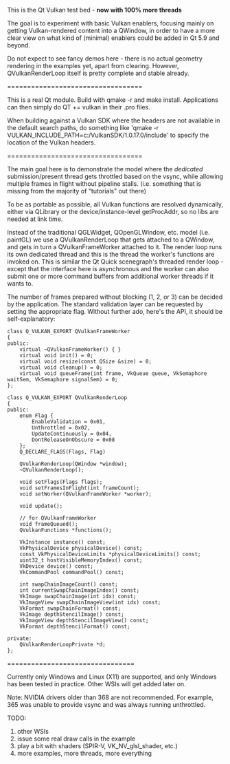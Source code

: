 This is the Qt Vulkan test bed - **now with 100% more threads**

The goal is to experiment with basic Vulkan enablers, focusing mainly on
getting Vulkan-rendered content into a QWindow, in order to have a more clear
view on what kind of (minimal) enablers could be added in Qt 5.9 and beyond.

Do not expect to see fancy demos here - there is no actual geometry rendering
in the examples yet, apart from clearing. However, QVulkanRenderLoop itself is
pretty complete and stable already.

==================================

This is a real Qt module. Build with qmake -r and make install. Applications
can then simply do QT += vulkan in their .pro files.

When building against a Vulkan SDK where the headers are not available in the
default search paths, do something like 'qmake -r VULKAN_INCLUDE_PATH=c:/VulkanSDK/1.0.17.0/include'
to specify the location of the Vulkan headers.

==================================

The main goal here is to demonstrate the model where the *dedicated*
submission/present thread gets throttled based on the vsync, while allowing
multiple frames in flight without pipeline stalls. (i.e. something that is
missing from the majority of "tutorials" out there)

To be as portable as possible, all Vulkan functions are resolved dynamically,
either via QLibrary or the device/instance-level getProcAddr, so no libs are
needed at link time.

Instead of the traditional QGLWidget, QOpenGLWindow, etc. model (i.e. paintGL)
we use a QVulkanRenderLoop that gets attached to a QWindow, and gets in turn a
QVulkanFrameWorker attached to it. The render loop runs its own dedicated thread
and this is the thread the worker's functions are invoked on. This is similar
the Qt Quick scenegraph's threaded render loop - except that the interface here
is asynchronous and the worker can also submit one or more command buffers from
additional worker threads if it wants to.

The number of frames prepared without blocking (1, 2, or 3) can be decided by
the application. The standard validation layer can be requested by setting the
appropriate flag. Without further ado, here's the API, it should be
self-explanatory:

```
class Q_VULKAN_EXPORT QVulkanFrameWorker
{
public:
    virtual ~QVulkanFrameWorker() { }
    virtual void init() = 0;
    virtual void resize(const QSize &size) = 0;
    virtual void cleanup() = 0;
    virtual void queueFrame(int frame, VkQueue queue, VkSemaphore waitSem, VkSemaphore signalSem) = 0;
};

class Q_VULKAN_EXPORT QVulkanRenderLoop
{
public:
    enum Flag {
        EnableValidation = 0x01,
        Unthrottled = 0x02,
        UpdateContinuously = 0x04,
        DontReleaseOnObscure = 0x08
    };
    Q_DECLARE_FLAGS(Flags, Flag)

    QVulkanRenderLoop(QWindow *window);
    ~QVulkanRenderLoop();

    void setFlags(Flags flags);
    void setFramesInFlight(int frameCount);
    void setWorker(QVulkanFrameWorker *worker);

    void update();

    // for QVulkanFrameWorker
    void frameQueued();
    QVulkanFunctions *functions();

    VkInstance instance() const;
    VkPhysicalDevice physicalDevice() const;
    const VkPhysicalDeviceLimits *physicalDeviceLimits() const;
    uint32_t hostVisibleMemoryIndex() const;
    VkDevice device() const;
    VkCommandPool commandPool() const;

    int swapChainImageCount() const;
    int currentSwapChainImageIndex() const;
    VkImage swapChainImage(int idx) const;
    VkImageView swapChainImageView(int idx) const;
    VkFormat swapChainFormat() const;
    VkImage depthStencilImage() const;
    VkImageView depthStencilImageView() const;
    VkFormat depthStencilFormat() const;

private:
    QVulkanRenderLoopPrivate *d;
};
```

================================

Currently only Windows and Linux (X11) are supported, and only
Windows has been tested in practice. Other WSIs will get added later on.

Note: NVIDIA drivers older than 368 are not recommended. For example, 365 was
unable to provide vsync and was always running unthrottled.

TODO:
  1. other WSIs
  2. issue some real draw calls in the example
  3. play a bit with shaders (SPIR-V, VK_NV_glsl_shader, etc.)
  4. more examples, more threads, more everything
